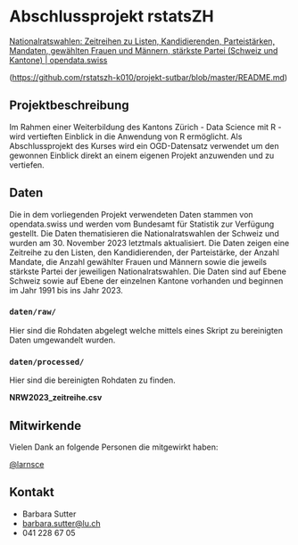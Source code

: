 # Abschlussprojekt rstatsZH

[Nationalratswahlen: Zeitreihen zu Listen, Kandidierenden, Parteistärken, Mandaten, gewählten Frauen und Männern, stärkste Partei (Schweiz und Kantone) \| opendata.swiss](https://opendata.swiss/de/dataset/nationalratswahlen-zeitreihen-zu-listen-kandidierenden-parteistarken-mandaten-gewahlten-frauen-)

(https://github.com/rstatszh-k010/projekt-sutbar/blob/master/README.md)

## Projektbeschreibung

Im Rahmen einer Weiterbildung des Kantons Zürich - Data Science mit R - wird vertieften Einblick in die Anwendung von R ermöglicht. Als Abschlussprojekt des Kurses wird ein OGD-Datensatz verwendet um den gewonnen Einblick direkt an einem eigenen Projekt anzuwenden und zu vertiefen.

## Daten

Die in dem vorliegenden Projekt verwendeten Daten stammen von opendata.swiss und werden vom Bundesamt für Statistik zur Verfügung gestellt. Die Daten thematisieren die Nationalratswahlen der Schweiz und wurden am 30. November 2023 letztmals aktualisiert. Die Daten zeigen eine Zeitreihe zu den Listen, den Kandidierenden, der Parteistärke, der Anzahl Mandate, die Anzahl gewählter Frauen und Männern sowie die jeweils stärkste Partei der jeweiligen Nationalratswahlen. Die Daten sind auf Ebene Schweiz sowie auf Ebene der einzelnen Kantone vorhanden und beginnen im Jahr 1991 bis ins Jahr 2023.


### `daten/raw/`

Hier sind die Rohdaten abgelegt welche mittels eines Skript zu bereinigten Daten umgewandelt wurden. 

### `daten/processed/`

Hier sind die bereinigten Rohdaten zu finden. 

**NRW2023_zeitreihe.csv**

## Mitwirkende

Vielen Dank an folgende Personen die mitgewirkt haben: 

[@larnsce](https://github.com/larnsce) 

## Kontakt

- Barbara Sutter
- barbara.sutter@lu.ch
- 041 228 67 05